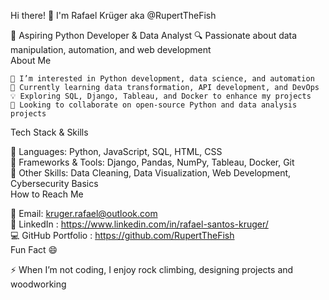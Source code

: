 Hi there! 👋 I'm Rafael Krüger aka @RupertTheFish

🚀 Aspiring Python Developer & Data Analyst
🔍 Passionate about data manipulation, automation, and web development  
About Me

    👀 I’m interested in Python development, data science, and automation
    🌱 Currently learning data transformation, API development, and DevOps
    💡 Exploring SQL, Django, Tableau, and Docker to enhance my projects
    💞️ Looking to collaborate on open-source Python and data analysis projects

Tech Stack & Skills

📌 Languages: Python, JavaScript, SQL, HTML, CSS  
📌 Frameworks & Tools: Django, Pandas, NumPy, Tableau, Docker, Git  
📌 Other Skills: Data Cleaning, Data Visualization, Web Development, Cybersecurity Basics  
How to Reach Me

📧 Email: kruger.rafael@outlook.com  
🔗 LinkedIn : https://www.linkedin.com/in/rafael-santos-kruger/  
💻 GitHub Portfolio : https://github.com/RupertTheFish  
Fun Fact 😄  

⚡ When I’m not coding, I enjoy rock climbing, designing projects and woodworking  

<!---
RupertTheFish/RupertTheFish is a ✨ special ✨ repository because its `README.md` (this file) appears on your GitHub profile.
You can click the Preview link to take a look at your changes.
--->

